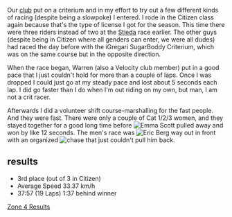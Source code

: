 Our [club](2305171104-vcc.md) put on a criterium and in my effort to try out a few different kinds of racing (despite being a slowpoke) I entered. I rode in the Citizen class again because that's the type of license I got for the season. This time there were three riders instead of two at the [Stieda](230527-stiedaclassic2023.md) race earlier. The other guys (despite being in Citizen where all genders can enter, we were all dudes) had raced the day before with the iGregari SugarBoddy Criterium, which was on the same course but in the opposite direction.

When the race began, Warren (also a Velocity club member) put in a good pace that I just couldn't hold for more than a couple of laps. Once I was dropped I could just go at my steady pace and lost about 5 seconds each lap. I did go faster than I do when I'm out riding on my own, but man, I am not a crit racer.

Afterwards I did a volunteer shift course-marshalling for the fast people. And they were fast. There were only a couple of Cat 1/2/3 women, and they stayed together for a good long time before ![Emma Scott](https://flic.kr/p/2oNs5Ah) pulled away and won by like 12 seconds. The men's race was ![Eric Berg](https://flic.kr/p/2oNx43R) way out in front with an organized ![chase](https://flic.kr/p/2oNvXxU) that just couldn't pull him back.

## results
* 3rd place (out of 3 in Citizen)
* Average Speed 33.37 km/h
* 37:57 (19 Laps) 1:37 behind winner

[Zone 4 Results](https://zone4.ca/race/2023-07-07/3c72bc90/results)